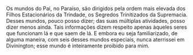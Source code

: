 ﻿Os mundos do Pai, no Paraíso, são dirigidos pela ordem mais elevada dos Filhos Estacionários da Trindade, os Segredos Trinitizados da Supremacia. Desses mundos, pouco posso dizer; das suas múltiplas atividades, posso dizer menos ainda. Tais informações dizem respeito apenas àqueles seres que funcionam lá e que saem de lá. E embora eu seja familiarizado, de alguma maneira, com seis desses mundos especiais, nunca aterrissei em Divínington; esse mundo é inteiramente proibido para mim.